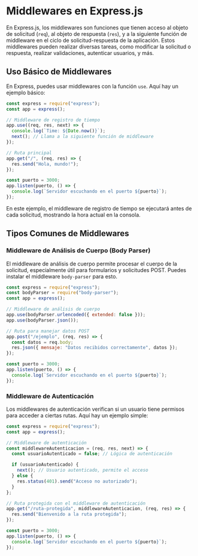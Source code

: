 # Middlewares en Express.js

En Express.js, los middlewares son funciones que tienen acceso al objeto de solicitud (`req`), al objeto de respuesta (`res`), y a la siguiente función de middleware en el ciclo de solicitud-respuesta de la aplicación. Estos middlewares pueden realizar diversas tareas, como modificar la solicitud o respuesta, realizar validaciones, autenticar usuarios, y más.

## Uso Básico de Middlewares

En Express, puedes usar middlewares con la función `use`. Aquí hay un ejemplo básico:

```javascript
const express = require("express");
const app = express();

// Middleware de registro de tiempo
app.use((req, res, next) => {
  console.log(`Time: ${Date.now()}`);
  next(); // Llama a la siguiente función de middleware
});

// Ruta principal
app.get("/", (req, res) => {
  res.send("Hola, mundo!");
});

const puerto = 3000;
app.listen(puerto, () => {
  console.log(`Servidor escuchando en el puerto ${puerto}`);
});
```

En este ejemplo, el middleware de registro de tiempo se ejecutará antes de cada solicitud, mostrando la hora actual en la consola.

## Tipos Comunes de Middlewares

### Middleware de Análisis de Cuerpo (Body Parser)

El middleware de análisis de cuerpo permite procesar el cuerpo de la solicitud, especialmente útil para formularios y solicitudes POST. Puedes instalar el middleware `body-parser` para esto.

```javascript
const express = require("express");
const bodyParser = require("body-parser");
const app = express();

// Middleware de análisis de cuerpo
app.use(bodyParser.urlencoded({ extended: false }));
app.use(bodyParser.json());

// Ruta para manejar datos POST
app.post("/ejemplo", (req, res) => {
  const datos = req.body;
  res.json({ mensaje: "Datos recibidos correctamente", datos });
});

const puerto = 3000;
app.listen(puerto, () => {
  console.log(`Servidor escuchando en el puerto ${puerto}`);
});
```

### Middleware de Autenticación

Los middlewares de autenticación verifican si un usuario tiene permisos para acceder a ciertas rutas. Aquí hay un ejemplo simple:

```javascript
const express = require("express");
const app = express();

// Middleware de autenticación
const middlewareAutenticacion = (req, res, next) => {
  const usuarioAutenticado = false; // Lógica de autenticación

  if (usuarioAutenticado) {
    next(); // Usuario autenticado, permite el acceso
  } else {
    res.status(401).send("Acceso no autorizado");
  }
};

// Ruta protegida con el middleware de autenticación
app.get("/ruta-protegida", middlewareAutenticacion, (req, res) => {
  res.send("Bienvenido a la ruta protegida");
});

const puerto = 3000;
app.listen(puerto, () => {
  console.log(`Servidor escuchando en el puerto ${puerto}`);
});
```
